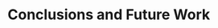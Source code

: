 # Conclusions and Future Work #
<!-- TODO: 
	RLE
	DDR3
	USB 3.0
	Pull request into libsigrok
	PCB design
	32 channels
	250 MHz
	100 MHz
	More samples
-->
